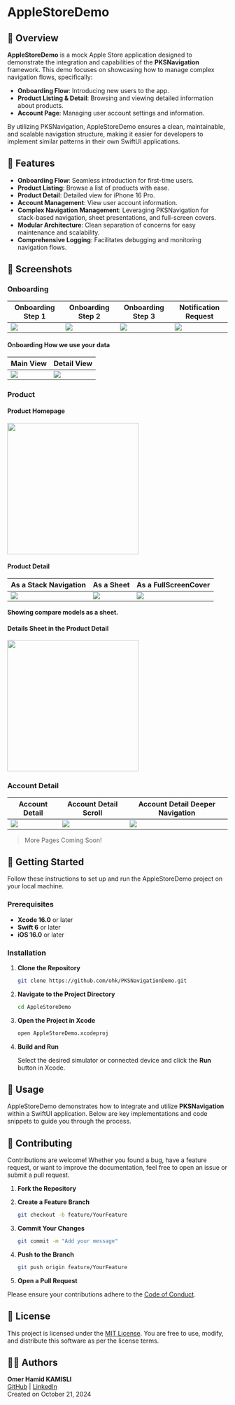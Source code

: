 # AppleStoreDemo


## 📖 Overview

**AppleStoreDemo** is a mock Apple Store application designed to demonstrate the integration and capabilities of the **PKSNavigation** framework. This demo focuses on showcasing how to manage complex navigation flows, specifically:

- **Onboarding Flow**: Introducing new users to the app.
- **Product Listing & Detail**: Browsing and viewing detailed information about products.
- **Account Page**: Managing user account settings and information.

By utilizing PKSNavigation, AppleStoreDemo ensures a clean, maintainable, and scalable navigation structure, making it easier for developers to implement similar patterns in their own SwiftUI applications.

## 🌟 Features

- **Onboarding Flow**: Seamless introduction for first-time users.
- **Product Listing**: Browse a list of products with ease.
- **Product Detail**: Detailed view for iPhone 16 Pro.
- **Account Management**: View user account information.
- **Complex Navigation Management**: Leveraging PKSNavigation for stack-based navigation, sheet presentations, and full-screen covers.
- **Modular Architecture**: Clean separation of concerns for easy maintenance and scalability.
- **Comprehensive Logging**: Facilitates debugging and monitoring navigation flows.

## 📸 Screenshots

### Onboarding

| Onboarding Step 1 | Onboarding Step 2 | Onboarding Step 3 | Notification Request |
| -- | -- | -- | -- |
| <img src="Screenshots/Onboarding-First.png"> | <img src="Screenshots/Onboarding-Second.png"> | <img src="Screenshots/Onboarding-Third.png"> | <img src="Screenshots/Onboarding-Notifications.png">

#### Onboarding How we use your data

| Main View | Detail View |
| -- | -- |
| <img src="Screenshots/Onboarding-How-we-use-your-data.png"> | <img src="Screenshots/Onboarding-How-we-use-your-data-detail.png">

### Product

#### Product Homepage
<img src="Screenshots/Product-Homepage.png" width="300">

#### Product Detail

| As a Stack Navigation | As a Sheet | As a FullScreenCover |
| -- | -- | -- |
| <img src="Screenshots/Product-Detail-Stack.png"> | <img src="Screenshots/Product-Detail-Sheet.png"> | <img src="Screenshots/Product-Detail-FSC.png">

<b>Showing compare models as a sheet.</b>

#### Details Sheet in the Product Detail

<img src="Screenshots/Product-Detail-Compare-Models-Sheet.png" width="300">

### Account Detail

| Account Detail | Account Detail Scroll | Account Detail Deeper Navigation |
| -- | -- | -- |
| <img src="Screenshots/Account-Detail.png"> | <img src="Screenshots/Account-Detail-Scroll.png"> | <img src="Screenshots/Account-Detail-Deeper.png">


> More Pages Coming Soon!

## 🚀 Getting Started

Follow these instructions to set up and run the AppleStoreDemo project on your local machine.

### Prerequisites

- **Xcode 16.0** or later
- **Swift 6** or later
- **iOS 16.0** or later

### Installation

1. **Clone the Repository**

   ```bash
   git clone https://github.com/ohk/PKSNavigationDemo.git
   ```

2. **Navigate to the Project Directory**

   ```bash
   cd AppleStoreDemo
   ```

3. **Open the Project in Xcode**

   ```bash
   open AppleStoreDemo.xcodeproj
   ```

4. **Build and Run**

   Select the desired simulator or connected device and click the **Run** button in Xcode.

## 🔧 Usage

AppleStoreDemo demonstrates how to integrate and utilize **PKSNavigation** within a SwiftUI application. Below are key implementations and code snippets to guide you through the process.


## 🤝 Contributing

Contributions are welcome! Whether you found a bug, have a feature request, or want to improve the documentation, feel free to open an issue or submit a pull request.

1. **Fork the Repository**

2. **Create a Feature Branch**

   ```bash
   git checkout -b feature/YourFeature
   ```

3. **Commit Your Changes**

   ```bash
   git commit -m "Add your message"
   ```

4. **Push to the Branch**

   ```bash
   git push origin feature/YourFeature
   ```

5. **Open a Pull Request**

Please ensure your contributions adhere to the [Code of Conduct](CODE_OF_CONDUCT.md).

## 📜 License

This project is licensed under the [MIT License](LICENSE). You are free to use, modify, and distribute this software as per the license terms.

## 👨‍💼 Authors

**Omer Hamid KAMISLI**  
[GitHub](https://github.com/ohk) | [LinkedIn](https://linkedin.com/in/ohkamisli)  
Created on October 21, 2024